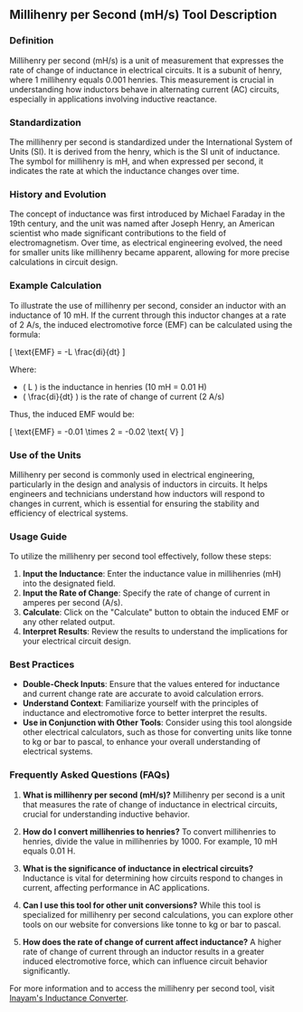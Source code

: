 ## Millihenry per Second (mH/s) Tool Description

### Definition
Millihenry per second (mH/s) is a unit of measurement that expresses the rate of change of inductance in electrical circuits. It is a subunit of henry, where 1 millihenry equals 0.001 henries. This measurement is crucial in understanding how inductors behave in alternating current (AC) circuits, especially in applications involving inductive reactance.

### Standardization
The millihenry per second is standardized under the International System of Units (SI). It is derived from the henry, which is the SI unit of inductance. The symbol for millihenry is mH, and when expressed per second, it indicates the rate at which the inductance changes over time.

### History and Evolution
The concept of inductance was first introduced by Michael Faraday in the 19th century, and the unit was named after Joseph Henry, an American scientist who made significant contributions to the field of electromagnetism. Over time, as electrical engineering evolved, the need for smaller units like millihenry became apparent, allowing for more precise calculations in circuit design.

### Example Calculation
To illustrate the use of millihenry per second, consider an inductor with an inductance of 10 mH. If the current through this inductor changes at a rate of 2 A/s, the induced electromotive force (EMF) can be calculated using the formula:

\[ \text{EMF} = -L \frac{di}{dt} \]

Where:
- \( L \) is the inductance in henries (10 mH = 0.01 H)
- \( \frac{di}{dt} \) is the rate of change of current (2 A/s)

Thus, the induced EMF would be:

\[ \text{EMF} = -0.01 \times 2 = -0.02 \text{ V} \]

### Use of the Units
Millihenry per second is commonly used in electrical engineering, particularly in the design and analysis of inductors in circuits. It helps engineers and technicians understand how inductors will respond to changes in current, which is essential for ensuring the stability and efficiency of electrical systems.

### Usage Guide
To utilize the millihenry per second tool effectively, follow these steps:
1. **Input the Inductance**: Enter the inductance value in millihenries (mH) into the designated field.
2. **Input the Rate of Change**: Specify the rate of change of current in amperes per second (A/s).
3. **Calculate**: Click on the "Calculate" button to obtain the induced EMF or any other related output.
4. **Interpret Results**: Review the results to understand the implications for your electrical circuit design.

### Best Practices
- **Double-Check Inputs**: Ensure that the values entered for inductance and current change rate are accurate to avoid calculation errors.
- **Understand Context**: Familiarize yourself with the principles of inductance and electromotive force to better interpret the results.
- **Use in Conjunction with Other Tools**: Consider using this tool alongside other electrical calculators, such as those for converting units like tonne to kg or bar to pascal, to enhance your overall understanding of electrical systems.

### Frequently Asked Questions (FAQs)

1. **What is millihenry per second (mH/s)?**
   Millihenry per second is a unit that measures the rate of change of inductance in electrical circuits, crucial for understanding inductive behavior.

2. **How do I convert millihenries to henries?**
   To convert millihenries to henries, divide the value in millihenries by 1000. For example, 10 mH equals 0.01 H.

3. **What is the significance of inductance in electrical circuits?**
   Inductance is vital for determining how circuits respond to changes in current, affecting performance in AC applications.

4. **Can I use this tool for other unit conversions?**
   While this tool is specialized for millihenry per second calculations, you can explore other tools on our website for conversions like tonne to kg or bar to pascal.

5. **How does the rate of change of current affect inductance?**
   A higher rate of change of current through an inductor results in a greater induced electromotive force, which can influence circuit behavior significantly.

For more information and to access the millihenry per second tool, visit [Inayam's Inductance Converter](https://www.inayam.co/unit-converter/inductance).